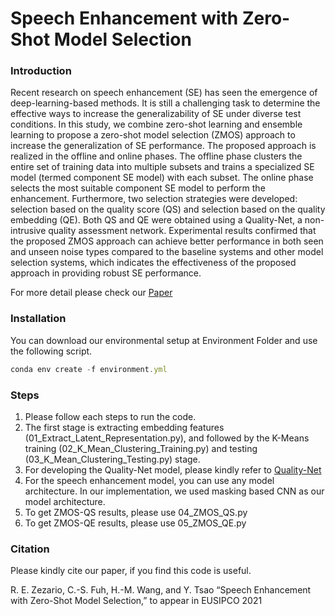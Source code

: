 # Speech Enhancement with Zero-Shot Model Selection

### Introduction ###

Recent research on speech enhancement (SE) has seen the emergence of deep-learning-based methods. It is still a challenging task to determine the effective ways to increase the generalizability of SE under diverse test conditions. In this study, we combine zero-shot learning and ensemble learning to propose a zero-shot model selection (ZMOS) approach to increase the generalization of SE performance. The proposed approach is realized in the offline and online phases. The offline phase clusters the entire set of training data into multiple subsets and trains a specialized SE model (termed component SE model) with each subset. The online phase selects the most suitable component SE model to perform the enhancement. Furthermore, two selection strategies were developed: selection based on the quality score (QS) and selection based on the quality embedding (QE). Both QS and QE were obtained using a Quality-Net, a non-intrusive quality assessment network. Experimental results confirmed that the proposed ZMOS approach can achieve better performance in both seen and unseen noise types compared to the baseline systems and other model selection systems, which indicates the effectiveness of the proposed approach in providing robust SE performance.

For more detail please check our <a href="https://arxiv.org/ftp/arxiv/papers/2012/2012.09359.pdf" target="_blank">Paper</a>

### Installation ###

You can download our environmental setup at Environment Folder and use the following script.
```js
conda env create -f environment.yml
```
### Steps ###
1. Please follow each steps to run the code. 
2. The first stage is extracting embedding features (01_Extract_Latent_Representation.py), and followed by the K-Means training (02_K_Mean_Clustering_Training.py) and testing (03_K_Mean_Clustering_Testing.py) stage.
3. For developing the Quality-Net model, please kindly refer to <a href="https://github.com/JasonSWFu/Quality-Net" target="Quality-Net">Quality-Net</a>
4. For the speech enhancement model, you can use any model architecture. In our implementation, we used masking based CNN as our model architecture.
5. To get ZMOS-QS results, please use 04_ZMOS_QS.py
6. To get ZMOS-QE results, please use 05_ZMOS_QE.py

### Citation ###

Please kindly cite our paper, if you find this code is useful.

<a id="1"></a> 
R. E. Zezario, C.-S. Fuh, H.-M. Wang, and Y. Tsao “Speech Enhancement with Zero-Shot Model Selection,” to appear in EUSIPCO 2021

